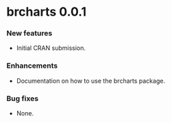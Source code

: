 # brcharts 0.0.1

### New features

* Initial CRAN submission.

### Enhancements

* Documentation on how to use the brcharts package.

### Bug fixes

* None.

